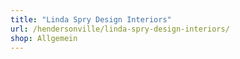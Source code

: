 ```yaml
---
title: "Linda Spry Design Interiors"
url: /hendersonville/linda-spry-design-interiors/
shop: Allgemein
---
```

